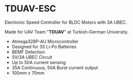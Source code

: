 # TDUAV-ESC
Electronic Speed Controller for BLDC Motors with 3A UBEC.

Made for UAV Team "**TDUAV**" at Turkish-German University.
- Atmega328P-AU Microcontroller
- Designed for 3S Li-Po Batteries
- BEMF Detection
- 5V/3A UBEC Circuit
- Up to 50A current sensing
- 35A Continuous, 50A Burst current output
- 100mm x 70mm